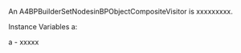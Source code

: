 An A4BPBuilderSetNodesinBPObjectCompositeVisitor is xxxxxxxxx.

Instance Variables
	a:		<Object>

a
	- xxxxx
